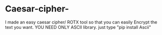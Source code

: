 # Caesar-cipher-
I made an easy caesar cipher/ ROTX tool so that you can easily Encrypt the text you want.
YOU NEED ONLY ASCII library. just type "pip install Ascii"
